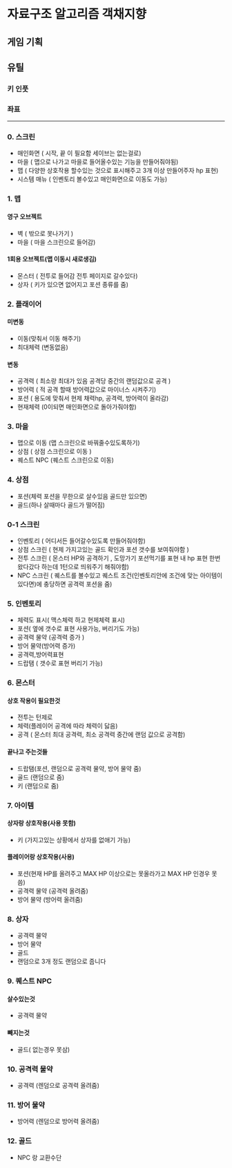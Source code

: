 # 자료구조 알고리즘 객채지향 

## 게임 기획
## 유틸 
### 키 인풋
### 좌표
---
### 0. 스크린
* 매인화면 ( 시작, 끝 이 필요함 세이브는 없는걸로)
* 마을 ( 맵으로 나가고 마을로 들어올수있는 기능을 만들어줘야됨)
* 맵 ( 다양한 상호작용 할수있는 것으로 표시해주고 3개 이상 만들어주자 hp 표현)
* 시스템 매뉴 ( 인벤토리 볼수있고 매인화면으로 이동도 가능)
### 1. 맵 
#### 영구 오브젝트
* 벽 ( 밖으로 못나가기 )
* 마을 ( 마을 스크린으로 들어감)
#### 1회용 오브젝트(맵 이동시 새로생김)
* 몬스터 ( 전투로 들어감 전투 페이지로 갈수있다)
* 상자 ( 키가 있으면 없어지고 포션 종류를 줌)
### 2. 플래이어
#### 미변동
* 이동(맞춰서 이동 해주기)
* 최대체력 (변동없음)
#### 변동
* 공격력 ( 최소랑 최대가 있음 공격당 중간의 랜덤값으로 공격 )
* 방어력 ( 적 공격 할때 방어력값으로 마이너스 시켜주기)
* 포션 ( 용도에 맞춰서 현제 채력hp, 공격력, 방어력이 올라감)
* 현재체력 (0이되면 매인화면으로 돌아가줘야함)
### 3. 마을
* 맵으로 이동 (맵 스크린으로 바꿔줄수있도록하기)
* 상점 ( 상점 스크린으로 이동 )
* 퀘스트 NPC (퀘스트 스크린으로 이동)
### 4. 상점
* 포션(체력 포션을 무한으로 살수있음 골드만 있으면)
* 골드(하나 살때마다 골드가 떨어짐)
### 0-1 스크린
* 인벤토리 ( 어디서든 들어갈수있도록 만들어줘야함)
* 상점 스크린 ( 현제 가지고있는 골드 확인과 포션 갯수를 보여줘야함 )
* 전투 스크린 ( 몬스터 HP와 공격하기 , 도망가기 포션먹기를 표현 내 hp 표현 한번 왔다갔다 하는데 1턴으로 띄워주기 해줘야함)
* NPC 스크린 ( 퀘스트를 볼수있고 퀘스트 조건(인벤토리안에 조건에 맞는 아이템이 있다면)에 충당하면 공격력 포션을 줌)
### 5. 인벤토리
* 체력도 표시( 맥스체력 하고 현제체력 표시)
* 포션( 옆에 갯수로 표현 사용가능, 버리기도 가능)
* 공격력 물약 (공격력 증가 )
* 방어 물약(방어력 증가)
* 공격력,방어력표현
* 드랍탬 ( 갯수로 표현 버리기 가능)
### 6. 몬스터
#### 상호 작용이 필요한것
* 전투는 턴제로
* 체력(플레이어 공격에 따라 체력이 닳음)
* 공격 ( 몬스터 최대 공격력, 최소 공격력 중간에 랜덤 값으로 공격함)
#### 끝나고 주는것들
* 드랍탬(포션, 랜덤으로 공격력 물약, 방어 물약 줌)
* 골드 (랜덤으로 줌)
* 키 (랜덤으로 줌)
### 7. 아이템
#### 상자랑 상호작용(사용 못함)
* 키 (가지고있는 상황에서 상자를 없애기 가능)
#### 플레이어랑 상호작용(사용)
* 포션(현재 HP를 올려주고 MAX HP 이상으로는 못올라가고 MAX HP 인경우 못씀)
* 공격력 물약 (공격력 올려줌)
* 방어 물약 (방어력 올려줌)
### 8. 상자
* 공격력 물약
* 방어 물약
* 골드
* 랜덤으로 3개 정도 랜덤으로 줍니다
### 9. 퀘스트 NPC
#### 살수있는것
* 공격력 물약
#### 빼지는것 
* 골드( 없는경우 못삼)
### 10. 공격력 물약
* 공격력 (렌덤으로 공격력 올려줌)
### 11. 방어 물약
* 방어력 (렌덤으로 방어력 올려줌)
### 12. 골드
* NPC 랑 교환수단 